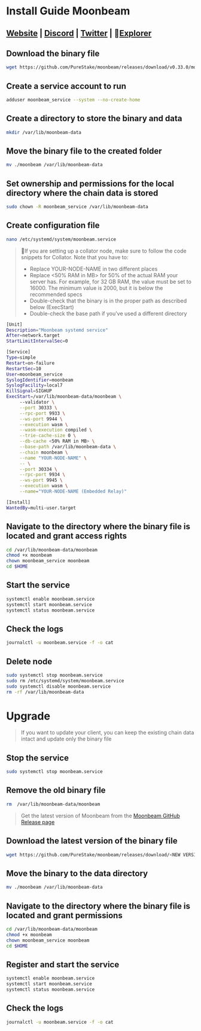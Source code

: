 # Install Guide Moonbeam

## [Website](https://moonbeam.network/) | [Discord](https://discord.gg/moonbeam) | [Twitter](https://twitter.com/moonbeamnetwork) | :satellite:[Explorer](https://telemetry.polkadot.io/#list/0xfe58ea77779b7abda7da4ec526d14db9b1e9cd40a217c34892af80a9b332b76d)

## Download the binary file

```bash
wget https://github.com/PureStake/moonbeam/releases/download/v0.33.0/moonbeam
```

## Create a service account to run

```bash
adduser moonbeam_service --system --no-create-home
```

## Create a directory to store the binary and data

```bash
mkdir /var/lib/moonbeam-data
```

## Move the binary file to the created folder

```bash
mv ./moonbeam /var/lib/moonbeam-data
```

## Set ownership and permissions for the local directory where the chain data is stored

```bash
sudo chown -R moonbeam_service /var/lib/moonbeam-data
```

## Create configuration file

```bash
nano /etc/systemd/system/moonbeam.service
```

>:red_circle:If you are setting up a collator node, make sure to follow the code snippets for Collator. Note that you have to:
>
>- Replace YOUR-NODE-NAME in two different places
>- Replace <50% RAM in MB> for 50% of the actual RAM your server has. For example, for 32 GB RAM, the value must be set to 16000. The minimum value is 2000, but it is below the recommended specs
>- Double-check that the binary is in the proper path as described below (ExecStart)
>- Double-check the base path if you've used a different directory

```bash
[Unit]
Description="Moonbeam systemd service"
After=network.target
StartLimitIntervalSec=0

[Service]
Type=simple
Restart=on-failure
RestartSec=10
User=moonbeam_service
SyslogIdentifier=moonbeam
SyslogFacility=local7
KillSignal=SIGHUP
ExecStart=/var/lib/moonbeam-data/moonbeam \
     --validator \
     --port 30333 \
     --rpc-port 9933 \
     --ws-port 9944 \
     --execution wasm \
     --wasm-execution compiled \
     --trie-cache-size 0 \
     --db-cache <50% RAM in MB> \
     --base-path /var/lib/moonbeam-data \
     --chain moonbeam \
     --name "YOUR-NODE-NAME" \
     -- \
     --port 30334 \
     --rpc-port 9934 \
     --ws-port 9945 \
     --execution wasm \
     --name="YOUR-NODE-NAME (Embedded Relay)"

[Install]
WantedBy=multi-user.target
```

## Navigate to the directory where the binary file is located and grant access rights

```bash
cd /var/lib/moonbeam-data/moonbeam
chmod +x moonbeam
chown moonbeam_service moonbeam
cd $HOME
```

## Start the service

```bash
systemctl enable moonbeam.service
systemctl start moonbeam.service
systemctl status moonbeam.service
```

## Check the logs

```bash
journalctl -u moonbeam.service -f -o cat
```

## Delete node

```bash
sudo systemctl stop moonbeam.service
sudo rm /etc/systemd/system/moonbeam.service
sudo systemctl disable moonbeam.service
rm -rf /var/lib/moonbeam-data
```

# Upgrade

> If you want to update your client, you can keep the existing chain data intact and update only the binary file

## Stop the service

```bash
sudo systemctl stop moonbeam.service
```

## Remove the old binary file

```bash
rm  /var/lib/moonbeam-data/moonbeam
```

> Get the latest version of Moonbeam from the [Moonbeam GitHub Release page](https://github.com/PureStake/moonbeam/releases)

## Download the latest version of the binary file

```bash
wget https://github.com/PureStake/moonbeam/releases/download/<NEW VERSION TAG HERE>/moonbeam
```

## Move the binary to the data directory

```bash
mv ./moonbeam /var/lib/moonbeam-data
```

## Navigate to the directory where the binary file is located and grant permissions

```bash
cd /var/lib/moonbeam-data/moonbeam
chmod +x moonbeam
chown moonbeam_service moonbeam
cd $HOME
```

## Register and start the service

```bash
systemctl enable moonbeam.service 
systemctl start moonbeam.service 
systemctl status moonbeam.service
```

## Check the logs

```bash
journalctl -u moonbeam.service -f -o cat
```
